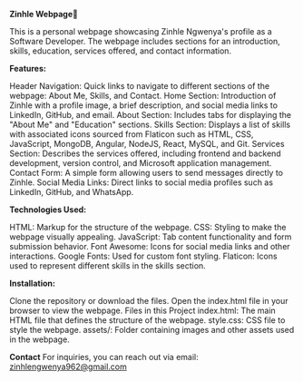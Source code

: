 <b>Zinhle Webpage👋</b>

This is a personal webpage showcasing Zinhle Ngwenya's profile as a Software Developer. The webpage includes sections for an introduction, skills, education, services offered, and contact information.

<b>Features: </b>

Header Navigation: Quick links to navigate to different sections of the webpage: About Me, Skills, and Contact.
Home Section: Introduction of Zinhle with a profile image, a brief description, and social media links to LinkedIn, GitHub, and email.
About Section: Includes tabs for displaying the "About Me" and "Education" sections.
Skills Section: Displays a list of skills with associated icons sourced from Flaticon such as HTML, CSS, JavaScript, MongoDB, Angular, NodeJS, React, MySQL, and Git.
Services Section: Describes the services offered, including frontend and backend development, version control, and Microsoft application management.
Contact Form: A simple form allowing users to send messages directly to Zinhle.
Social Media Links: Direct links to social media profiles such as LinkedIn, GitHub, and WhatsApp.

<b>Technologies Used:</b>

HTML: Markup for the structure of the webpage.
CSS: Styling to make the webpage visually appealing.
JavaScript: Tab content functionality and form submission behavior.
Font Awesome: Icons for social media links and other interactions.
Google Fonts: Used for custom font styling.
Flaticon: Icons used to represent different skills in the skills section.

<b>Installation:</b>

Clone the repository or download the files.
Open the index.html file in your browser to view the webpage.
Files in this Project
index.html: The main HTML file that defines the structure of the webpage.
style.css: CSS file to style the webpage.
assets/: Folder containing images and other assets used in the webpage.

<b>Contact</b>
For inquiries, you can reach out via email: zinhlengwenya962@gmail.com
